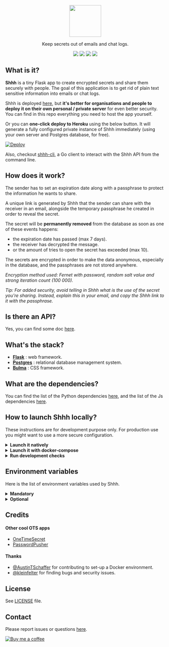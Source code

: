 <p align="center">
  <img width="100px" src="https://github.com/smallwat3r/shhh/blob/master/shhh/static/img/logo.png" />
</p>
<p align="center">Keep secrets out of emails and chat logs.</p>

<p align="center">
  <a href="https://travis-ci.com/smallwat3r/shhh" rel="nofollow"><img src="https://travis-ci.com/smallwat3r/shhh.svg?branch=master" style="max-width:100%;"></a>
  <a href="https://codecov.io/gh/smallwat3r/shhh" rel="nofollow"><img src="https://codecov.io/gh/smallwat3r/shhh/branch/master/graph/badge.svg" style="max-width:100%;"></a>
  <a href="https://codeclimate.com/github/smallwat3r/shhh/maintainability" rel="nofollow"><img src="https://api.codeclimate.com/v1/badges/f7c33b1403dd719407c8/maintainability" style="max-width:100%;"></a>
  <a href="https://github.com/smallwat3r/shhh/blob/master/LICENSE" rel="nofollow"><img src="https://img.shields.io/badge/License-MIT-green.svg" style="max-width:100%;"></a>
</p>

## What is it?

**Shhh** is a tiny Flask app to create encrypted secrets and share 
them securely with people. The goal of this application is to get rid
of plain text sensitive information into emails or chat logs.  

Shhh is deployed [here](https://shhh-encrypt.herokuapp.com/), but
**it's better for organisations and people to deploy it on their own
personal / private server** for even better security. You can find
in this repo everything you need to host the app yourself.  

Or you can **one-click deploy to Heroku** using the below button.
It will generate a fully configured private instance of Shhh 
immediately (using your own server and Postgres database, for free).  

[![Deploy][heroku-shield]][heroku]  

Also, checkout [shhh-cli](https://github.com/smallwat3r/shhh-cli), 
a Go client to interact with the Shhh API from the command line.  

## How does it work?

The sender has to set an expiration date along with a passphrase to
protect the information he wants to share.  

A unique link is generated by Shhh that the sender can share with the
receiver in an email, alongside the temporary passphrase he created
in order to reveal the secret.  

The secret will be **permanently removed** from the database as soon 
as one of these events happens:  

* the expiration date has passed (max 7 days). 
* the receiver has decrypted the message. 
* or the amount of tries to open the secret has exceeded (max 10). 

The secrets are encrypted in order to make the data anonymous, 
especially in the database, and the passphrases are not stored 
anywhere.  

_Encryption method used: Fernet with password, random salt value and
strong iteration count (100 000)._  

_Tip: For added security, avoid telling in Shhh what is the use of
the secret you're sharing. Instead, explain this in your email, and 
copy the Shhh link to it with the passphrase._  

## Is there an API?

Yes, you can find some doc [here](https://app.swaggerhub.com/apis-docs/smallwat3r/shhh-api/1.0.0).  

## What's the stack?

* **[Flask](https://flask.palletsprojects.com/en/1.1.x/)** : web framework.  
* **[Postgres](https://www.postgresql.org/)** : relational database management system.  
* **[Bulma](https://bulma.io/)** : CSS framework.  

## What are the dependencies?

You can find the list of the Python dependencies 
[here](https://github.com/smallwat3r/shhh/blob/master/requirements.txt), 
and the list of the Js dependencies 
[here](https://github.com/smallwat3r/shhh/blob/master/package.json).

## How to launch Shhh locally?

These instructions are for development purpose only. For production 
use you might want to use a more secure configuration.

<details>
<summary><b>Launch it natively</b></summary>

#### Deps  

Make sure you have `make`, `yarn`, and obviously `python@3.8` 
installed on your machine.  

#### Postgres  

You will need a Postgres server running locally in the background. 
Create a database named `shhh`.  

```sql
CREATE DATABASE shhh;
```

#### Flask  

You will need to set up a few environment variables. We use them to 
configure Flask, as well as the application connection to the 
database.  

Rename the file `/environments/local.dev.template` to
`/environments/local.dev` and fill in the missing variables 
(these are the variables needed to connect to your local Postgres database).  

Once done, from the root of the repository, run:  

```
make local
```

This command will make sure a virtual environment is created and that
all the needed dependencies are installed, and finally launch a flask
local server.  

You can now access the app at http://localhost:5000  

</details>

<details>
<summary><b>Launch it with docker-compose</b></summary>

#### Deps

Make sure you have `make`, `docker` and `docker-compose` installed on
your machine.  

The application will use the development env variables from [/environments/docker.dev](https://github.com/smallwat3r/shhh/blob/master/environments/docker.dev).  

#### Docker

From the root of the repository, run

```sh
make dc-start  # to start the app
make dc-stop   # to stop the app
```

Once the container image has finished building and has started, you 
can access:  

* Shhh at http://localhost:5000
* See the database records using Adminer at http://localhost:8080

Note: using docker-compose the application will be running with 
Gunicorn.  

</details>

<details>
<summary><b>Run development checks</b></summary>
<br>

You can run tests and linting / security reports using the Makefile:  

```sh
make checks  # run all checks

make tests   # run tests
make pylint  # run Pylint report
make bandit  # run Bandit report
make mypy    # run Mypy report
```

</details>

## Environment variables

Here is the list of environment variables used by Shhh.  

<details>
<summary><b>Mandatory</b></summary>

* `FLASK_ENV`: the environment config to load (testing, dev-local, dev-docker, heroku, production).
* `POSTGRES_HOST`: the database hostname
* `POSTGRES_USER`: the database username
* `POSTGRES_PASSWORD`: the database password
* `POSTGRES_DB`: the database name

</details>

<details>
<summary><b>Optional</b></summary>

* `SHHH_HOST`: This variable can be used to specify a custom hostname to use as the
domain URL when Shhh creates a secret (ex: https://<domain-name.com>). If not set, the hostname 
defaults to request.url_root, which should be fine in most cases.
* `SHHH_SECRET_MAX_LENGTH`: This variable manages how long the secrets your share with Shhh can 
be. It defaults to 250 characters.
* `SHHH_DB_LIVENESS_RETRY_COUNT`: This variable manages the number of tries to reach the database 
before performing a read or write operation. It could happens that the database is not reachable or is 
asleep (for instance this happens often on Heroku free plans). The default retry number is 5.
* `SHHH_DB_LIVENESS_SLEEP_INTERVAL`: This variable manages the interval in seconds between the database
liveness retries. The default value is 1 second.

</details>

## Credits

#### Other cool OTS apps

* [OneTimeSecret](https://github.com/onetimesecret/onetimesecret)
* [PasswordPusher](https://github.com/pglombardo/PasswordPusher)

#### Thanks

* [@AustinTSchaffer](https://github.com/AustinTSchaffer) for 
contributing to set-up a Docker environment.
* [@kleinfelter](https://github.com/kleinfelter) for finding bugs 
and security issues.

## License

See [LICENSE](https://github.com/smallwat3r/shhh/blob/master/LICENSE)
file.  

## Contact

Please report issues or questions 
[here](https://github.com/smallwat3r/shhh/issues).  


[![Buy me a coffee][buymeacoffee-shield]][buymeacoffee]


[buymeacoffee-shield]: https://www.buymeacoffee.com/assets/img/guidelines/download-assets-sm-2.svg
[buymeacoffee]: https://www.buymeacoffee.com/smallwat3r

[heroku-shield]: https://www.herokucdn.com/deploy/button.svg
[heroku]: https://heroku.com/deploy?template=https://github.com/smallwat3r/shhh
